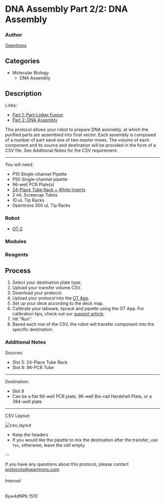 # DNA Assembly Part 2/2: DNA Assembly

### Author
[Opentrons](http://www.opentrons.com/)

## Categories
* Molecular Biology
    * DNA Assembly

## Description
Links:
* [Part 1: Part-Linker Fusion](./1510-ingenza-ltd-part1)
* [Part 2: DNA Assembly](./1510-ingenza-ltd-part2)

This protocol allows your robot to prepare DNA assmebly, at which the purified parts are assembled into final vector. Each assembly is composed of a number of part sand one of two master mixes. The volume of each component and its source and destination will be provided in the form of a CSV file. See Additional Notes for the CSV requirement.

---

You will need:
* P10 Single-channel Pipette
* P50 Single-channel pipette
* 96-well PCR Plate(s)
* [24-Place Tube Rack + White Inserts](https://us.vwr.com/store/product/4907407/biomek-tube-rack-and-tube-inserts-beckman-coulter)
* 2 mL Screwcap Tubes
* 10 uL Tip Racks
* Opentrons 300 uL Tip Racks

### Robot
* [OT-2](https://opentrons.com/ot-2)

### Modules

### Reagents

## Process
1. Select your destination plate type.
2. Upload your transfer volume CSV.
3. Download your protocol.
4. Upload your protocol into the [OT App](https://opentrons.com/ot-app).
5. Set up your deck according to the deck map.
6. Calibrate your labware, tiprack and pipette using the OT App. For calibration tips, check out our [support article](https://support.opentrons.com/ot-2/getting-started-software-setup/deck-calibration).
7. Hit "Run".
8. Based each row of the CSV, the robot will transfer component into the specific destination.

### Additional Notes
Sources:
* Slot 5: 24-Place Tube Rack
* Slot 8: 96-PCR Tube
---

Destination:
* Slot 9
* Can be a flat 96-well PCR plate, 96-well Bio-rad Hardshell Plate, or a 384-well plate

---

CSV Layout:

![csv_layout](https://s3.amazonaws.com/opentrons-protocol-library-website/custom-README-images/1510-ingenza-ltd/part2_csv.png)

* Keep the headers
* If you would like the pipette to mix the destination after the transfer, use `Yes`, otherwise, leave the cell empty

--

If you have any questions about this protocol, please contact protocols@opentrons.com.

###### Internal
6yw4dNPb
1510
